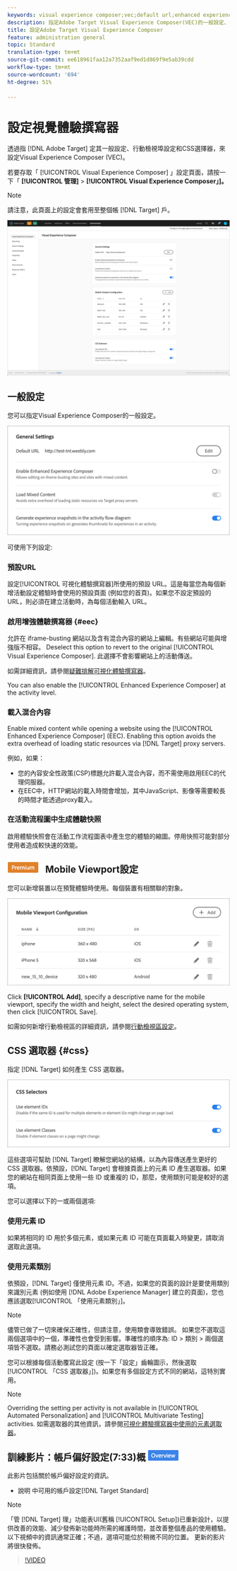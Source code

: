 ```yaml
---
keywords: visual experience composer;vec;default url;enhanced experience composer;eec;mixed content;experience snapshots;mobile viewport;css;css selectors
description: 指定Adobe Target Visual Experience Composer(VEC)的一般設定、行動檢視埠設定和CSS選擇器，以設定Adobe Target Visual Experience Composer(VEC)。
title: 設定Adobe Target Visual Experience Composer
feature: administration general
topic: Standard
translation-type: tm+mt
source-git-commit: ee618961faa12a7352aaf9ed1d869f9e5ab39cdd
workflow-type: tm+mt
source-wordcount: '694'
ht-degree: 51%

---
```



# 設定視覺體驗撰寫器

透過指 [!DNL Adobe Target] 定其一般設定、行動檢視埠設定和CSS選擇器，來設定Visual Experience Composer  (VEC)。

若要存取「 [!UICONTROL Visual Experience Composer] 」設定頁面，請按一下「 **[!UICONTROL 管理]** > **[!UICONTROL Visual Experience Composer」]。**

>[!NOTE]
>
>請注意，此頁面上的設定會套用至整個帳 [!DNL Target] 戶。

![「Visual Experience Composer」配置頁](/help/administrating-target/assets/vec.png)

## 一般設定

您可以指定Visual Experience Composer的一般設定。

![「常規設定」部分](/help/administrating-target/assets/general-settings.png)

可使用下列設定:

### 預設URL

設定[!UICONTROL 可視化體驗撰寫器]所使用的預設 URL。這是每當您為每個新增活動設定體驗時會使用的預設頁面 (例如您的首頁)。如果您不設定預設的 URL，則必須在建立活動時，為每個活動輸入 URL。

### 啟用增強體驗撰寫器 {#eec}

允許在 iframe-busting 網站以及含有混合內容的網站上編輯。有些網站可能與增強版不相容。 Deselect this option to revert to the original [!UICONTROL Visual Experience Composer]. 此選擇不會影響網站上的活動傳送。

如需詳細資訊，請參閱[疑難排解可視化體驗撰寫器](/help/c-experiences/c-visual-experience-composer/r-troubleshoot-composer/troubleshoot-composer.md)。

You can also enable the [!UICONTROL Enhanced Experience Composer] at the activity level.

### 載入混合內容

Enable mixed content while opening a website using the [!UICONTROL Enhanced Experience Composer] (EEC). Enabling this option avoids the extra overhead of loading static resources via [!DNL Target] proxy servers.

例如，如果：

* 您的內容安全性政策(CSP)標題允許載入混合內容，而不需使用啟用EEC的代理伺服器。
* 在EEC中，HTTP網站的載入時間會增加，其中JavaScript、影像等需要較長的時間才能透過proxy載入。

### 在活動流程圖中生成體驗快照

啟用體驗快照會在活動工作流程圖表中產生您的體驗的縮圖。停用快照可能對部分使用者造成較快速的效能。

## ![Premium badge](/help/assets/premium.png) Mobile Viewport設定

您可以新增裝置以在預覽體驗時使用。每個裝置有相關聯的對象。

![「移動視區配置」部分](/help/administrating-target/assets/mobile-viewport-configuration.png)

Click **[!UICONTROL Add]**, specify a descriptive name for the mobile viewport, specify the width and height, select the desired operating system, then click [!UICONTROL Save].

如需如何新增行動檢視區的詳細資訊，請參閱[行動檢視區設定](/help/c-experiences/c-visual-experience-composer/mobile-viewports.md)。

## CSS 選取器 {#css}

指定 [!DNL Target] 如何產生 CSS 選取器。

![「CSS選擇器」區段](/help/administrating-target/assets/css-selectors.png)

這些選項可幫助 [!DNL Target] 瞭解您網站的結構，以為內容傳送產生更好的 CSS 選取器。依預設，[!DNL Target] 會根據頁面上的元素 ID 產生選取器。如果您的網站在相同頁面上使用一些 ID 或重複的 ID，那麼，使用類別可能是較好的選項。

您可以選擇以下的一或兩個選項:

### 使用元素 ID

如果將相同的 ID 用於多個元素，或如果元素 ID 可能在頁面載入時變更，請取消選取此選項。

### 使用元素類別

依預設，[!DNL Target] 僅使用元素 ID。不過，如果您的頁面的設計是要使用類別來識別元素 (例如使用 [!DNL Adobe Experience Manager] 建立的頁面)，您也應該選取[!UICONTROL 「使用元素類別」]。

>[!NOTE]
>
>儘管已做了一切來確保正確性，但請注意，使用類會導致錯誤。 如果您不選取這兩個選項中的一個，準確性也會受到影響。準確性的順序為: ID > 類別 > 兩個選項皆不選取。請務必測試您的頁面以確定選取器皆正確。

您可以根據每個活動覆寫此設定 (按一下「設定」齒輪圖示，然後選取[!UICONTROL 「CSS 選取器」])。如果您有多個設定方式不同的網站，這特別實用。

>[!NOTE]
>
>Overriding the setting per activity is not available in [!UICONTROL Automated Personalization] and [!UICONTROL Multivariate Testing] activities.  如需選取器的其他資訊，請參閱[可視化體驗撰寫器中使用的元素選取器](/help/c-experiences/c-visual-experience-composer/vec-selectors.md)。

## 訓練影片：帳戶偏好設定(7:33)概 ![觀徽章](/help/assets/overview.png)

此影片包括關於帳戶偏好設定的資訊。

* 說明 中可用的帳戶設定[!DNL Target Standard]

>[!NOTE]
>
>「管 [!DNL Target] 理」功能表UI(舊稱 [!UICONTROL Setup])已重新設計，以提供改善的效能、減少發佈新功能時所需的維護時間，並改善整個產品的使用體驗。 以下視頻中的資訊通常正確；不過，選項可能位於稍微不同的位置。 更新的影片將很快發佈。

>[!VIDEO](https://video.tv.adobe.com/v/17379)
